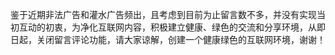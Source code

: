 鉴于近期非法广告和灌水广告频出，且考虑到目前为止留言数不多，并没有实现当初互动的初衷，为净化互联网内容，积极建立健康、绿色的交流和分享环境，从即日起，关闭留言评论功能，请大家谅解，创建一个健康绿色的互联网环境，谢谢！